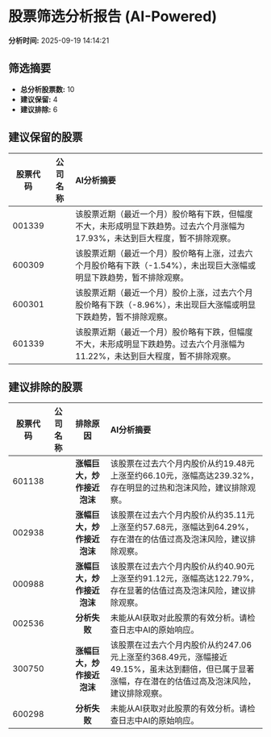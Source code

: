 # 股票筛选分析报告 (AI-Powered)

**分析时间:** 2025-09-19 14:14:21

## 筛选摘要

- **总分析股票数:** 10
- **建议保留:** 4
- **建议排除:** 6

## 建议保留的股票

| 股票代码 | 公司名称 | AI分析摘要 |
|:---:|:---:|:---|
| 001339 |  | 该股票近期（最近一个月）股价略有下跌，但幅度不大，未形成明显下跌趋势。过去六个月涨幅为17.93%，未达到巨大程度，暂不排除观察。 |
| 600309 |  | 该股票近期（最近一个月）股价略有上涨，过去六个月股价略有下跌（-1.54%），未出现巨大涨幅或明显下跌趋势，暂不排除观察。 |
| 600301 |  | 该股票近期（最近一个月）股价上涨，过去六个月股价略有下跌（-8.96%），未出现巨大涨幅或明显下跌趋势，暂不排除观察。 |
| 601339 |  | 该股票近期（最近一个月）股价略有下跌，但幅度不大，未形成明显下跌趋势。过去六个月涨幅为11.22%，未达到巨大程度，暂不排除观察。 |

## 建议排除的股票

| 股票代码 | 公司名称 | 排除原因 | AI分析摘要 |
|:---:|:---:|:---:|:---|
| 601138 |  | **涨幅巨大，炒作接近泡沫** | 该股票在过去六个月内股价从约19.48元上涨至约66.10元，涨幅高达239.32%，存在明显的过热和泡沫风险，建议排除观察。 |
| 002938 |  | **涨幅巨大，炒作接近泡沫** | 该股票在过去六个月内股价从约35.11元上涨至约57.68元，涨幅达到64.29%，存在潜在的估值过高及泡沫风险，建议排除观察。 |
| 000988 |  | **涨幅巨大，炒作接近泡沫** | 该股票在过去六个月内股价从约40.90元上涨至约91.12元，涨幅高达122.79%，存在显著的估值过高及泡沫风险，建议排除观察。 |
| 002536 |  | **分析失败** | 未能从AI获取对此股票的有效分析。请检查日志中AI的原始响应。 |
| 300750 |  | **涨幅巨大，炒作接近泡沫** | 该股票在过去六个月内股价从约247.06元上涨至约368.49元，涨幅接近49.15%，虽未达到翻倍，但已属于显著涨幅，存在潜在的估值过高及泡沫风险，建议排除观察。 |
| 600298 |  | **分析失败** | 未能从AI获取对此股票的有效分析。请检查日志中AI的原始响应。 |
